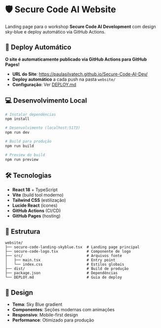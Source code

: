# 🛡️ Secure Code AI Website

Landing page para o workshop **Secure Code AI Development** com design sky-blue e deploy automático via GitHub Actions.

## 🚀 Deploy Automático

**O site é automaticamente publicado via GitHub Actions para GitHub Pages!**

- **URL do Site**: https://paulasilvatech.github.io/Secure-Code-AI-Dev/
- **Deploy automático** a cada push na pasta `website/`
- **Configuração**: Ver [DEPLOY.md](./DEPLOY.md)

## 💻 Desenvolvimento Local

```bash
# Instalar dependências
npm install

# Desenvolvimento (localhost:5173)
npm run dev

# Build para produção
npm run build

# Preview do build
npm run preview
```

## 🛠️ Tecnologias

- **React 18** + TypeScript
- **Vite** (build tool moderno)
- **Tailwind CSS** (estilização)
- **Lucide React** (ícones)
- **GitHub Actions** (CI/CD)
- **GitHub Pages** (hosting)

## 📁 Estrutura

```
website/
├── secure-code-landing-skyblue.tsx  # Landing page principal
├── secure-code-logo.tsx             # Componente de logo
├── src/                             # Arquivos fonte
│   ├── main.tsx                     # Entry point
│   └── index.css                    # Estilos globais
├── dist/                            # Build de produção
├── package.json                     # Dependências
└── DEPLOY.md                        # Guia de deploy
```

## 🎨 Design

- **Tema**: Sky Blue gradient
- **Componentes**: Seções modernas com animações
- **Responsivo**: Mobile-first design
- **Performance**: Otimizado para produção
